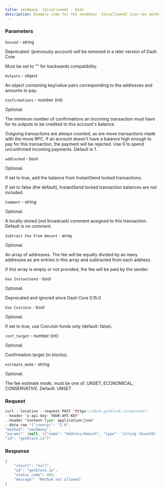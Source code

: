 ```yaml
---
title: sendmany  {disallowed} - Dash
description: Example code for the sendmany  {disallowed} json-rpc method. Сomplete guide on how to use sendmany  {disallowed} json-rpc in GetBlock.io Web3 documentation.
---
```


### Parameters


`Unused` - string

Deprecated: (previously account) will be removed in a later version of
Dash Core

Must be set to "" for backwards compatibility.

`Outputs` - object

An object containing key/value pairs corresponding to the addresses and
amounts to pay.

`Confirmations` - number (int)

Optional.

The minimum number of confirmations an incoming transaction must have
for its outputs to be credited to this account's balance.

Outgoing transactions are always counted, as are move transactions made
with the move RPC. If an account doesn't have a balance high enough to
pay for this transaction, the payment will be rejected. Use 0 to spend
unconfirmed incoming payments. Default is 1.

`addlocked` - bool

Optional.

If set to true, add the balance from InstantSend locked transactions.

If set to false (the default), InstantSend locked transaction balances
are not included.

`Comment` - string

Optional.

A locally-stored (not broadcast) comment assigned to this transaction.
Default is no comment.

`Subtract Fee From Amount` - array

Optional.

An array of addresses. The fee will be equally divided by as many
addresses as are entries in this array and subtracted from each address.

If this array is empty or not provided, the fee will be paid by the
sender.

`Use InstantSend` - bool

Optional.

Deprecated and ignored since Dash Core 0.15.0

`Use CoinJoin` - bool

Optional.

If set to true, use CoinJoin funds only (default: false).

`conf_target` - number (int)

Optional.

Confirmation target (in blocks).

`estimate_mode` - string

Optional.

The fee estimate mode, must be one of: UNSET, ECONOMICAL, CONSERVATIVE.
Default: UNSET

### Request

``` java
curl --location --request POST 'https://dash.getblock.io/mainnet/' 
--header 'x-api-key: YOUR-API-KEY' 
--header 'Content-Type: application/json' 
--data-raw '{"jsonrpc": "2.0",
"method": "sendmany",
"params": [null, [{"name": "Address/Amount", "type": "string (base58) : number (dash)", "description": ["A key/value pair with a base58check-encoded string containing the P2PKH or P2SH address to pay as the key, and an amount of dash to pay as the value."], "value": null}], null, null, null, [{"name": "Address", "type": "string (base58)", "description": ["Optional.", "An address previously listed as one of the recipients."], "value": null}], null, null, null, null],
"id": "getblock.io"}'
```

###  Response

``` java
{
    "result": "null",
    "id": "getblock.io",
    "status_code": 405,
    "message": "Method not allowed"
}
```

